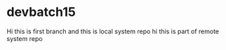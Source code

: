 # devbatch15
Hi this is first branch 
and this is local system repo 
hi this is part of remote system repo 
